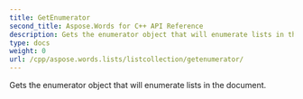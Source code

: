 ```yaml
---
title: GetEnumerator
second_title: Aspose.Words for C++ API Reference
description: Gets the enumerator object that will enumerate lists in the document. 
type: docs
weight: 0
url: /cpp/aspose.words.lists/listcollection/getenumerator/
---
```


Gets the enumerator object that will enumerate lists in the document. 

